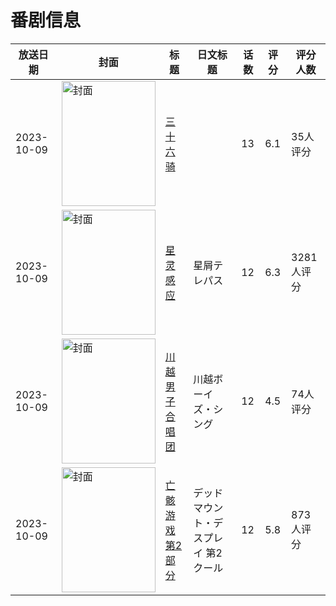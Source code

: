 # 番剧信息

|放送日期|封面|标题|日文标题|话数|评分|评分人数|
|---|---|---|---|---|---|---|
|2023-10-09|<img src="//lain.bgm.tv/pic/cover/c/97/be/390893_49445.jpg" alt="封面" style="width:150px;height:200px;object-fit:cover;">|[三十六骑](https://bangumi.tv/subject/390893)||13|6.1|35人评分|
|2023-10-09|<img src="//lain.bgm.tv/pic/cover/c/e7/be/404115_P7u1Q.jpg" alt="封面" style="width:150px;height:200px;object-fit:cover;">|[星灵感应](https://bangumi.tv/subject/404115)|星屑テレパス|12|6.3|3281人评分|
|2023-10-09|<img src="//lain.bgm.tv/pic/cover/c/ba/86/422425_1HJM1.jpg" alt="封面" style="width:150px;height:200px;object-fit:cover;">|[川越男子合唱团](https://bangumi.tv/subject/422425)|川越ボーイズ・シング|12|4.5|74人评分|
|2023-10-09|<img src="//lain.bgm.tv/pic/cover/c/5a/d5/424892_qRoDK.jpg" alt="封面" style="width:150px;height:200px;object-fit:cover;">|[亡骸游戏 第2部分](https://bangumi.tv/subject/424892)|デッドマウント・デスプレイ 第2クール|12|5.8|873人评分|
